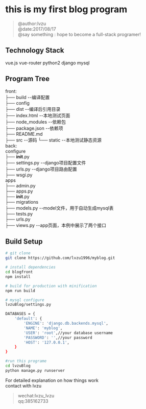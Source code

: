 # this is my first blog program

>@author:lvzu  
>@date:2017/08/17  
>@say something : hope to become a full-stack programer!  

## Technology Stack

vue.js vue-router python2 django mysql

## Program Tree
front:  
├── build --编译配置    
├── config  
├── dist  --编译后引用目录  
├── index.html  --本地测试页面  
├── node_modules  --依赖包  
├── package.json  --依赖项  
├── README.md  
├── src  --源码
└── static  --本地测试静态资源  
back:  
configure  
├── __init__.py  
├── settings.py  --django项目配置文件  
├── urls.py  --django项目路由配置  
├── wsgi.py  
apps  
├── admin.py  
├── apps.py  
├── __init__.py  
├── migrations  
├── models.py  --model文件，用于自动生成mysql表  
├── tests.py  
├── urls.py  
├── views.py  --app页面，本例中展示了两个接口  


## Build Setup

``` bash
# git clone
git clone https://github.com/lvzu1996/myblog.git

# install dependencies
cd blogfront  
npm install

# build for production with minification
npm run build

# mysql configure
lvzuBlog/settings.py  

DATABASES = {
    'default': {
        'ENGINE': 'django.db.backends.mysql',
        'NAME': 'myblog',
        'USER': 'root',//your database username
        'PASSWORD': '',//your password
        'HOST': '127.0.0.1',
    }
}

#run this programe
cd lvzuBlog
python manage.py runserver
```

For detailed explanation on how things work  
contact with lvzu  
>wechat:lvzu_lvzu  
qq:385162733
